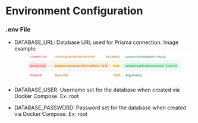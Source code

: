 # Environment Configuration

### .env File
- DATABASE_URL: Database URL used for Prisma connection. Image example: ![explanation about database url building](./docs/images/database-url-dot-env-configuration.png)

- DATABASE_USER: Username set for the database when created via Docker Compose. Ex: root

- DATABASE_PASSWORD: Password set for the database when created via Docker Compose. Ex: root